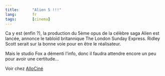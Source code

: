 ```yaml
---
title:      "Alien 5 !!!"
lang:       fr
tags:       [cinema]
---
```





Ca y est (enfin ?), la production du 5ème opus de la célèbre saga Alien est lancée, annonce le tabloïd britannique The London Sunday Express. Ridley Scott serait sur la bonne voie pour en être le réalisateur.

Mais le studio Fox a démenti l'info, donc il faudra attendre encore un peu pour avoir une certitude…

Voir chez [AlloCiné](http://www.allocine.com/article/fichearticle_gen_carticle=510379.html)
